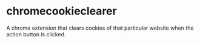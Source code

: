 # chromecookieclearer
A chrome extension that clears cookies of that particular website when the action button is clicked.
